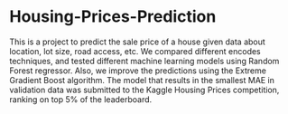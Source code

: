 # Housing-Prices-Prediction
This is a project to predict the sale price of a house given data about location, lot size,  road access, etc. We compared different encodes techniques, and tested different machine learning models using Random Forest regressor. Also, we improve the predictions using the Extreme Gradient Boost algorithm. The model that results in the smallest MAE in validation data was submitted to the Kaggle Housing Prices competition, ranking on top 5% of the leaderboard.
